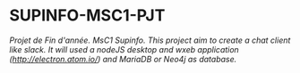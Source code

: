 # SUPINFO-MSC1-PJT

*Projet de Fin d'année. MsC1 Supinfo.  This project aim to create a chat client like slack. It will used a nodeJS desktop and wxeb application (http://electron.atom.io/) and MariaDB or Neo4j as database.*
